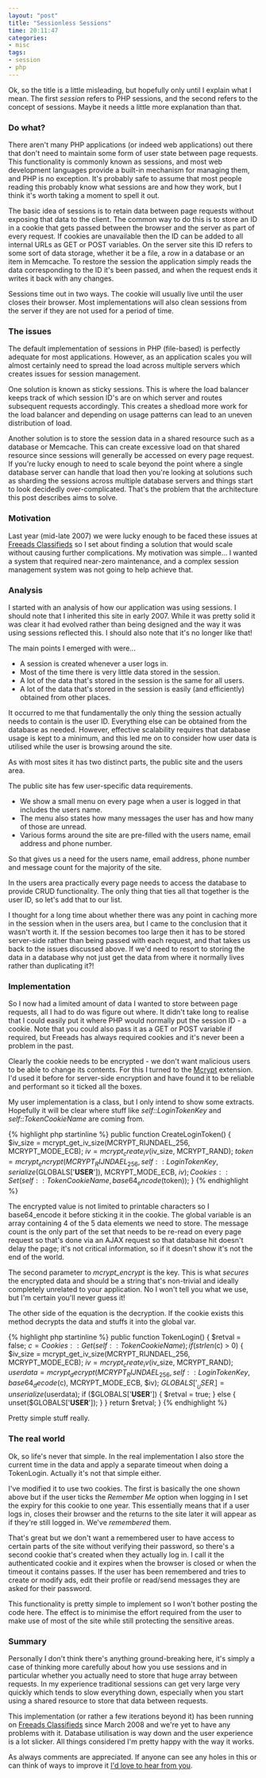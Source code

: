 ```yaml
---
layout: "post"
title: "Sessionless Sessions"
time: 20:11:47
categories:
- misc
tags:
- session
- php
---
```

Ok, so the title is a little misleading, but hopefully only until I explain what I mean. The first <i>session</i> refers to PHP sessions, and the second refers to the concept of sessions. Maybe it needs a little more explanation than that.

<h3>Do what?</h3>

There aren't many PHP applications (or indeed web applications) out there that don't need to maintain some form of user state between page requests. This functionality is commonly known as sessions, and most web development languages provide a built-in mechanism for managing them, and PHP is no exception. It's probably safe to assume that most people reading this probably know what sessions are and how they work, but I think it's worth taking a moment to spell it out.

The basic idea of sessions is to retain data between page requests without exposing that data to the client. The common way to do this is to store an ID in a cookie that gets passed between the browser and the server as part of every request. If cookies are unavailable then the ID can be added to all internal URLs as GET or POST variables. On the server site this ID refers to some sort of data storage, whether it be a file, a row in a database or an item in Memcache. To restore the session the application simply reads the data corresponding to the ID it's been passed, and when the request ends it writes it back with any changes.

Sessions time out in two ways. The cookie will usually live until the user closes their browser. Most implementations will also clean sessions from the server if they are not used for a period of time.

<h3>The issues</h3>

The default implementation of sessions in PHP (file-based) is perfectly adequate for most applications. However, as an application scales you will almost certainly need to spread the load across multiple servers which creates issues for session management.

One solution is known as sticky sessions. This is where the load balancer keeps track of which session ID's are on which server and routes subsequent requests accordingly. This creates a shedload more work for the load balancer and depending on usage patterns can lead to an uneven distribution of load.

Another solution is to store the session data in a shared resource such as a database or Memcache. This can create excessive load on that shared resource since sessions will generally be accessed on every page request. If you're lucky enough to need to scale beyond the point where a single database server can handle that load then you're looking at solutions such as sharding the sessions across multiple database servers and things start to look decidedly over-complicated. That's the problem that the architecture this post describes aims to solve.

<h3>Motivation</h3>

Last year (mid-late 2007) we were lucky enough to be faced these issues at <a href="http://uk.freeads.net/">Freeads Classifieds</a> so I set about finding a solution that would scale without causing further complications. My motivation was simple... I wanted a system that required near-zero maintenance, and a complex session management system was not going to help achieve that.

<h3>Analysis</h3>

I started with an analysis of how our application was using sessions. I should note that I inherited this site in early 2007. While it was pretty solid it was clear it had evolved rather than being designed and the way it was using sessions reflected this. I should also note that it's no longer like that!

The main points I emerged with were...

<ul>
	<li>A session is created whenever a user logs in.</li>
	<li>Most of the time there is very little data stored in the session.</li>
	<li>A lot of the data that's stored in the session is the same for all users.</li>
	<li>A lot of the data that's stored in the session is easily (and efficiently) obtained from other places.</li>
</ul>

It occurred to me that fundamentally the only thing the session actually needs to contain is the user ID. Everything else can be obtained from the database as needed. However, effective scalability requires that database usage is kept to a minimum, and this led me on to consider how user data is utilised while the user is browsing around the site.

As with most sites it has two distinct parts, the public site and the users area.

The public site has few user-specific data requirements.

<ul>
	<li>We show a small menu on every page when a user is logged in that includes the users name.</li>
	<li>The menu also states how many messages the user has and how many of those are unread.</li>
	<li>Various forms around the site are pre-filled with the users name, email address and phone number.</li>
</ul>

So that gives us a need for the users name, email address, phone number and message count for the majority of the site.

In the users area practically every page needs to access the database to provide CRUD functionality. The only thing that ties all that together is the user ID, so let's add that to our list.

I thought for a long time about whether there was any point in caching more in the session when in the users area, but I came to the conclusion that it wasn't worth it. If the session becomes too large then it has to be stored server-side rather than being passed with each request, and that takes us back to the issues discussed above. If we'd need to resort to storing the data in a database why not just get the data from where it normally lives rather than duplicating it?!

<h3>Implementation</h3>

So I now had a limited amount of data I wanted to store between page requests, all I had to do was figure out where. It didn't take long to realise that I could easily put it where PHP would normally put the session ID - a cookie. Note that you could also pass it as a GET or POST variable if required, but Freeads has always required cookies and it's never been a problem in the past.

Clearly the cookie needs to be encrypted - we don't want malicious users to be able to change its contents. For this I turned to the <a href="http://php.net/mcrypt">Mcrypt</a> extension. I'd used it before for server-side encryption and have found it to be reliable and performant so it ticked all the boxes.

My user implementation is a class, but I only intend to show some extracts. Hopefully it will be clear where stuff like <i>self::LoginTokenKey</i> and <i>self::TokenCookieName</i> are coming from.

{% highlight php startinline %}
public function CreateLoginToken()
{
	$iv_size = mcrypt_get_iv_size(MCRYPT_RIJNDAEL_256, MCRYPT_MODE_ECB);
	$iv = mcrypt_create_iv($iv_size, MCRYPT_RAND);
	$token = mcrypt_encrypt(MCRYPT_RIJNDAEL_256, self::LoginTokenKey, serialize($GLOBALS['__USER__']), MCRYPT_MODE_ECB, $iv);
	Cookies::Set(self::TokenCookieName, base64_encode($token));
}
{% endhighlight %}

The encrypted value is not limited to printable characters so I base64_encode it before sticking it in the cookie. The global variable is an array containing 4 of the 5 data elements we need to store. The message count is the only part of the set that needs to be re-read on every page request so that's done via an AJAX request so that database hit doesn't delay the page; it's not critical information, so if it doesn't show it's not the end of the world.

The second parameter to <i>mcrypt_encrypt</i> is the key. This is what <i>secures</i> the encrypted data and should be a string that's non-trivial and ideally completely unrelated to your application. No I won't tell you what we use, but I'm certain you'll never guess it!

The other side of the equation is the decryption. If the cookie exists this method decrypts the data and stuffs it into the global var.

{% highlight php startinline %}
public function TokenLogin()
{
	$retval = false;
	$c = Cookies::Get(self::TokenCookieName);
	if (strlen($c) > 0)
	{
		$iv_size = mcrypt_get_iv_size(MCRYPT_RIJNDAEL_256, MCRYPT_MODE_ECB);
		$iv = mcrypt_create_iv($iv_size, MCRYPT_RAND);
		$userdata = mcrypt_decrypt(MCRYPT_RIJNDAEL_256, self::LoginTokenKey, base64_decode($c), MCRYPT_MODE_ECB, $iv);
		$GLOBALS['__USER__'] = unserialize($userdata);
		if ($GLOBALS['__USER__'])
		{
			$retval = true;
		}
		else
		{
			unset($GLOBALS['__USER__']);
		}
	}
	return $retval;
}
{% endhighlight %}

Pretty simple stuff really.

<h3>The real world</h3>

Ok, so life's never that simple. In the real implementation I also store the current time in the data and apply a separate timeout when doing a TokenLogin. Actually it's not that simple either.

I've modified it to use two cookies. The first is basically the one shown above but if the user ticks the <i>Remember Me</i> option when logging in I set the expiry for this cookie to one year. This essentially means that if a user logs in, closes their browser and the returns to the site later it will appear as if they're still logged in. We've <i>remembered</i> them.

That's great but we don't want a remembered user to have access to certain parts of the site without verifying their password, so there's a second cookie that's created when they actually log in. I call it the authenticated cookie and it expires when the browser is closed or when the timeout it contains passes. If the user has been remembered and tries to create or modify ads, edit their profile or read/send messages they are asked for their password.

This functionality is pretty simple to implement so I won't bother posting the code here. The effect is to minimise the effort required from the user to make use of most of the site while still protecting the sensitive areas.

<h3>Summary</h3>

Personally I don't think there's anything ground-breaking here, it's simply a case of thinking more carefully about how you use sessions and in particular whether you actually need to store that huge array between requests. In my experience traditional sessions can get very large very quickly which tends to slow everything down, especially when you start using a shared resource to store that data between requests.

This implementation (or rather a few iterations beyond it) has been running on <a href="http://uk.freeads.net/">Freeads Classifieds</a> since March 2008 and we're yet to have any problems with it. Database utilisation is way down and the user experience is a lot slicker. All things considered I'm pretty happy with the way it works.

As always comments are appreciated. If anyone can see any holes in this or can think of ways to improve it <a href="http://stut.net/who#contact">I'd love to hear from you</a>.
